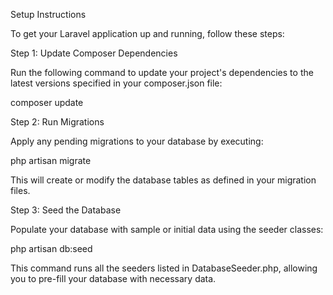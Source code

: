 Setup Instructions

To get your Laravel application up and running, follow these steps:

Step 1: Update Composer Dependencies

Run the following command to update your project's dependencies to the latest versions specified in your composer.json file:

composer update

Step 2: Run Migrations

Apply any pending migrations to your database by executing:

php artisan migrate

This will create or modify the database tables as defined in your migration files.

Step 3: Seed the Database

Populate your database with sample or initial data using the seeder classes:

php artisan db:seed

This command runs all the seeders listed in DatabaseSeeder.php, allowing you to pre-fill your database with necessary data.





